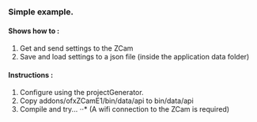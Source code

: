 ### Simple example.
#### Shows how to :
1. Get and send settings to the ZCam
2. Save and load settings to a json file (inside the application data folder)
#### Instructions :
1. Configure using the projectGenerator.
2. Copy addons/ofxZCamE1/bin/data/api to bin/data/api
3. Compile and try...
⋅⋅* (A wifi connection to the ZCam is required)